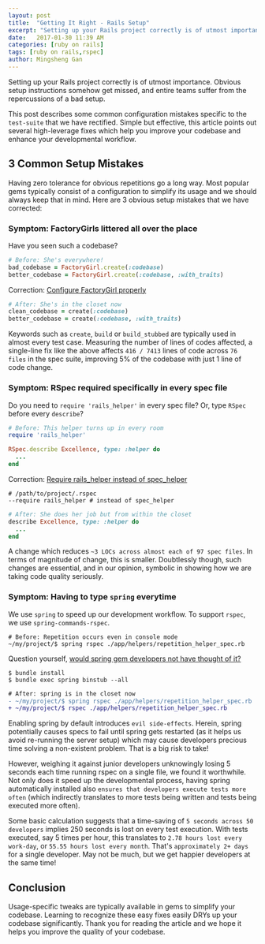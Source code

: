 ```yaml
---
layout: post
title:  "Getting It Right - Rails Setup"
excerpt: "Setting up your Rails project correctly is of utmost importance. Obvious setup instructions somehow get missed, and entire teams suffer from the repercussions of a bad setup."
date:   2017-01-30 11:39 AM
categories: [ruby on rails]
tags: [ruby on rails,rspec]
author: Mingsheng Gan
---
```


Setting up your Rails project correctly is of utmost importance. Obvious setup instructions somehow get missed, and entire teams suffer from the repercussions of a bad setup.

This post describes some common configuration mistakes specific to the `test-suite` that we have rectified. Simple but effective, this article points out several high-leverage fixes which help you improve your codebase and enhance your developmental workflow.

## 3 Common Setup Mistakes

Having zero tolerance for obvious repetitions go a long way. Most popular gems typically consist of a configuration to simplify its usage and we should always keep that in mind. Here are 3 obvious setup mistakes that we have corrected:

### Symptom: FactoryGirls littered all over the place

Have you seen such a codebase?

```ruby
# Before: She's everywhere!
bad_codebase = FactoryGirl.create(:codebase)
better_codebase = FactoryGirl.create(:codebase, :with_traits)
```

Correction: [Configure FactoryGirl properly][configure-factorygirl]

```ruby
# After: She's in the closet now
clean_codebase = create(:codebase)
better_codebase = create(:codebase, :with_traits)
```

Keywords such as `create`, `build` or `build_stubbed` are typically used in almost every test case. Measuring the number of lines of codes affected, a single-line fix like the above affects `416 / 7413` lines of code across `76 files` in the spec suite, improving 5% of the codebase with just 1 line of code change.

### Symptom: RSpec required specifically in every spec file

Do you need to `require 'rails_helper'` in every spec file? Or, type `RSpec` before every `describe`?

```ruby
# Before: This helper turns up in every room
require 'rails_helper'

RSpec.describe Excellence, type: :helper do
  ...
end
```

Correction: [Require rails_helper instead of spec_helper][configure-rspec]

```
# /path/to/project/.rspec
--require rails_helper # instead of spec_helper
```

```ruby
# After: She does her job but from within the closet
describe Excellence, type: :helper do
  ...
end
```

A change which reduces `~3 LOCs across almost each of 97 spec files`. In terms of magnitude of change, this is smaller. Doubtlessly though, such changes are essential, and in our opinion, symbolic in showing how we are taking code quality seriously.

### Symptom: Having to type `spring` everytime

We use `spring` to speed up our development workflow. To support `rspec`, we use `spring-commands-rspec`.

```
# Before: Repetition occurs even in console mode
~/my/project/$ spring rspec ./app/helpers/repetition_helper_spec.rb
```

Question yourself, [would spring gem developers not have thought of it?][configure-spring]

```
$ bundle install
$ bundle exec spring binstub --all
```

```diff
# After: spring is in the closet now
- ~/my/project/$ spring rspec ./app/helpers/repetition_helper_spec.rb
+ ~/my/project/$ rspec ./app/helpers/repetition_helper_spec.rb
```

Enabling spring by default introduces `evil side-effects`. Herein, spring potentially causes specs to fail until spring gets restarted (as it helps us avoid re-running the server setup) which may cause developers precious time solving a non-existent problem. That is a big risk to take!

However, weighing it against junior developers unknowingly losing 5 seconds each time running rspec on a single file, we found it worthwhile. Not only does it speed up the developmental process, having spring automatically installed also `ensures that developers execute tests more often` (which indirectly translates to more tests being written and tests being executed more often).

Some basic calculation suggests that a time-saving of `5 seconds across 50 developers` implies 250 seconds is lost on every test execution. With tests executed, say 5 times per hour, this translates to `2.78 hours lost every work-day`, or `55.55 hours lost every month`. That's `approximately 2+ days` for a single developer. May not be much, but we get happier developers at the same time!

## Conclusion

Usage-specific tweaks are typically available in gems to simplify your codebase. Learning to recognize these easy fixes easily DRYs up your codebase significantly. Thank you for reading the article and we hope it helps you improve the quality of your codebase.

[configure-factorygirl]: http://www.rubydoc.info/gems/factory_girl/file/GETTING_STARTED.md#Configure_your_test_suite
[configure-rspec]: https://www.relishapp.com/rspec/rspec-rails/docs/upgrade#default-helper-files
[configure-spring]: https://github.com/rails/spring#setup

